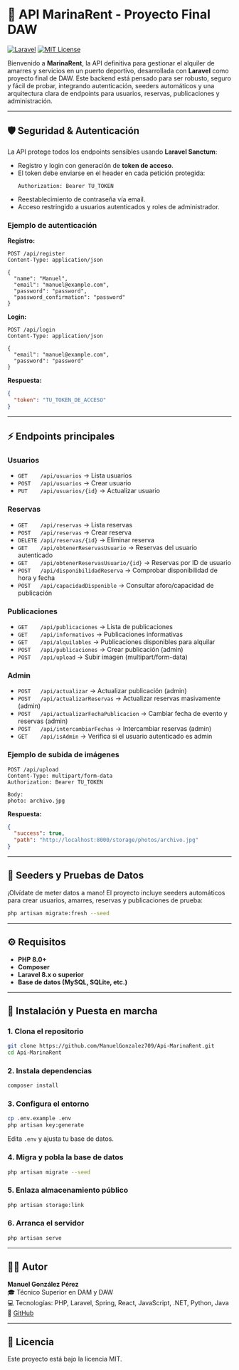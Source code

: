 # 🚤 API MarinaRent - Proyecto Final DAW

[![Laravel](https://img.shields.io/badge/Laravel-v8.x-brightgreen)](https://laravel.com/)
[![MIT License](https://img.shields.io/badge/license-MIT-blue.svg)](LICENSE)

Bienvenido a **MarinaRent**, la API definitiva para gestionar el alquiler de amarres y servicios en un puerto deportivo, desarrollada con **Laravel** como proyecto final de DAW. Este backend está pensado para ser robusto, seguro y fácil de probar, integrando autenticación, seeders automáticos y una arquitectura clara de endpoints para usuarios, reservas, publicaciones y administración.

---

## 🛡️ Seguridad & Autenticación

La API protege todos los endpoints sensibles usando **Laravel Sanctum**:

- Registro y login con generación de **token de acceso**.
- El token debe enviarse en el header en cada petición protegida:
  ```http
  Authorization: Bearer TU_TOKEN
  ```
- Reestablecimiento de contraseña vía email.
- Acceso restringido a usuarios autenticados y roles de administrador.

### Ejemplo de autenticación

**Registro:**
```http
POST /api/register
Content-Type: application/json

{
  "name": "Manuel",
  "email": "manuel@example.com",
  "password": "password",
  "password_confirmation": "password"
}
```

**Login:**
```http
POST /api/login
Content-Type: application/json

{
  "email": "manuel@example.com",
  "password": "password"
}
```

**Respuesta:**
```json
{
  "token": "TU_TOKEN_DE_ACCESO"
}
```

---

## ⚡ Endpoints principales

### Usuarios
- `GET    /api/usuarios`           → Lista usuarios
- `POST   /api/usuarios`           → Crear usuario
- `PUT    /api/usuarios/{id}`      → Actualizar usuario

### Reservas
- `GET    /api/reservas`           → Lista reservas
- `POST   /api/reservas`           → Crear reserva
- `DELETE /api/reservas/{id}`      → Eliminar reserva
- `GET    /api/obtenerReservasUsuario` → Reservas del usuario autenticado
- `GET    /api/obtenerReservasUsuario/{id}` → Reservas por ID de usuario
- `POST   /api/disponibilidadReserva` → Comprobar disponibilidad de hora y fecha
- `POST   /api/capacidadDisponible`   → Consultar aforo/capacidad de publicación

### Publicaciones
- `GET    /api/publicaciones`      → Lista de publicaciones
- `GET    /api/informativos`       → Publicaciones informativas
- `GET    /api/alquilables`        → Publicaciones disponibles para alquilar
- `POST   /api/publicaciones`      → Crear publicación (admin)
- `POST   /api/upload`             → Subir imagen (multipart/form-data)

### Admin
- `POST   /api/actualizar`                     → Actualizar publicación (admin)
- `POST   /api/actualizarReservas`             → Actualizar reservas masivamente (admin)
- `POST   /api/actualizarFechaPublicacion`     → Cambiar fecha de evento y reservas (admin)
- `POST   /api/intercambiarFechas`             → Intercambiar reservas (admin)
- `GET    /api/isAdmin`                        → Verifica si el usuario autenticado es admin

### Ejemplo de subida de imágenes

```http
POST /api/upload
Content-Type: multipart/form-data
Authorization: Bearer TU_TOKEN

Body:
photo: archivo.jpg
```
**Respuesta:**
```json
{
  "success": true,
  "path": "http://localhost:8000/storage/photos/archivo.jpg"
}
```

---

## 🧪 Seeders y Pruebas de Datos

¡Olvídate de meter datos a mano! El proyecto incluye seeders automáticos para crear usuarios, amarres, reservas y publicaciones de prueba:

```bash
php artisan migrate:fresh --seed
```

---

## ⚙️ Requisitos

- **PHP 8.0+**
- **Composer**
- **Laravel 8.x o superior**
- **Base de datos (MySQL, SQLite, etc.)**

---

## 🚀 Instalación y Puesta en marcha

### 1. Clona el repositorio
```bash
git clone https://github.com/ManuelGonzalez709/Api-MarinaRent.git
cd Api-MarinaRent
```

### 2. Instala dependencias
```bash
composer install
```

### 3. Configura el entorno
```bash
cp .env.example .env
php artisan key:generate
```
Edita `.env` y ajusta tu base de datos.

### 4. Migra y pobla la base de datos
```bash
php artisan migrate --seed
```

### 5. Enlaza almacenamiento público
```bash
php artisan storage:link
```

### 6. Arranca el servidor
```bash
php artisan serve
```

---

## 👨‍💻 Autor

**Manuel González Pérez**  
🎓 Técnico Superior en DAM y DAW  
💻 Tecnologías: PHP, Laravel, Spring, React, JavaScript, .NET, Python, Java  
🔗 [GitHub](https://github.com/ManuelGonzalez709)

---

## 📄 Licencia

Este proyecto está bajo la licencia MIT.
